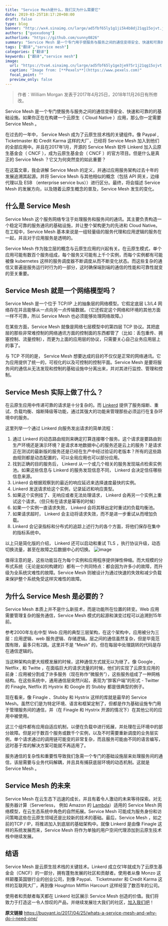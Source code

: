 ```yaml
---
title: "Service Mesh是什么，我们又为什么需要它"
date: 2019-03-25T18:17:20+08:00
draft: false
type: blog
banner: "http://wx4.sinaimg.cn/large/ad5fbf65ly1g1ji5k4b8dj21qg15ojvt.jpg"
authors: ["guoxudong"]
authorlink: "https://github.com/sunny0826"
summary: "Service Mesh 是一个专门用于使服务与服务之间的通信变得安全、快速和可靠的的基础设施。如果你正在在构建一个云原生（ Cloud Native ）应用，那么 Service Mesh 是你需要的。"
tags: ["翻译","service mesh"]
categories: ["翻译"]
keywords: ["翻译","service mesh"]
image:
  url: "https://tva4.sinaimg.cn/large/ad5fbf65ly1ge3je975r1j21qg15ojvt.jpg"
  caption: "Image from: [**Pexels**](https://www.pexels.com)"
  focal_point: ""
  preview_only: false
---
```

>作者：William Morgan 发表于2017年4月25日，2018年11月26日有所修改。

Service Mesh 是一个专门使服务与服务之间的通信变得安全、快速和可靠的的基础设施。如果你正在在构建一个云原生（ Cloud Native ）应用，那么你一定需要 Service Mesh 。

在过去的一年中， Service Mesh 成为了云原生技术栈的关键组件。像 Paypal ,  Ticketmaster 和 Credit Karma 这样的大厂，已经将 Service Mesh 加入到他们的全部应用中。并且在2017年1月，开源的 Service Mesh 软件 Linkerd 加入云原生基金会（ CNCF ），成为云原生基金会（ CNCF ）的官方项目。但是什么是真正的 Service Mesh ？它又为何突然变的如此重要？

在这篇文章，我会讲解 Service Mesh 的定义，并通过应用服务架构过去十年的发展追溯其起源。并将 Service Mesh 与其他相似的概念（包括 API 网关，边缘代理以及 ESB （enterprise service bus））进行区分。最终，将会描述 Service Mesh 的发展方向，以及随着云原生概念的普及，Service Mesh 发生的变化。

## 什么是 Service Mesh
Service Mesh 这个服务网络专注于处理服务和服务间的通讯。其主要负责构造一个稳定可靠的服务通讯的基础设施，并让整个架构更为的先进和 Cloud Native。在工程中，Service Mesh 基本来说是一组轻量级的服务代理和应用逻辑的服务在一起，并且对于应用服务是透明的。

Service Mesh 作为独立层的概念与云原生应用的兴起有关。在云原生模式，单个应用可能有数百个服务组成，每个服务又可能有上千个实例，而每个实例都有可能被像 kubernetes 这样的服务调度器不断调度从而不断变化状态。而这些复杂的通信又普遍是服务运行时行为的一部分，这时确保端到端的通信的性能和可靠性就变的至关重要。

## Service Mesh 就是一个网络模型吗？
Service Mesh 是一个位于 TCP/IP 上的抽象层的网络模型。它假定底层 L3/L4 网络存在并且能够从一点向另一点传输数据。（它还假定这个网络和环境的其他方面一样不可靠，所以 Service Mesh 也必须能够处理网络故障。）

在某些方面，Service Mesh 就像是网络七层模型中的第四层 TCP 协议。其把底层的那些非常难控制的网络通讯方面的控制面的东西都管了（比如：丢包重传、拥塞控制、流量控制），而更为上面的应用层的协议，只需要关心自己业务应用层上的事了。

与 TCP 不同的是， Service Mesh 想要达成的目的不仅仅是正常的网络通讯。它为应用提供了统一的，可视化的以及可控制的控制平面。Service Mesh 是要将服务间的通信从无法发现和控制的基础设施中分离出来，并对其进行监控、管理和控制。

## Service Mesh 实际上做了什么？
在云原生应用中传递可靠的请求是十分复杂的。而 [Linkerd](https://linkerd.io/#_ga=2.114183109.310878331.1553762133-1927878916.1553476024) 提供了服务熔断、重试、负载均衡、熔断降级等功能，通过其强大的功能来管理那些必须运行在复杂环境中的服务。

这里列举一个通过 Linkerd 向服务发出请求的简单流程：

1. 通过 Linkerd 的动态路由规则来确定打算连接哪个服务。这个请求是要路由到生产环境还是演示环境？是请求本地数据中心的服务还是云上的服务？是请求正在测试的最新版的服务还是已经在生产中经过验证的老版本？所有的这些路由规则都是动态配置的，可以全局应用也可以部分应用。
2. 找到正确的目的服务后， Linkerd 从一个或几个相关的服务发现端点检索实例池。如果这些信息与 Linkerd 的服务发现信息不同， Linkerd 会决定信任哪些信息来源。
3. Linkerd 会根据观察到的最近的响应延迟来选择速度最快的实例。
4. Linkerd 发送请求给这个实例，记录延迟和响应类型。
5. 如果这个实例挂了、无响应或者无法处理请求， Linkerd 会再另一个实例上重试这个请求。（但只有在请求是幂等的时候）
6. 如果一个实例一直请求失败， Linkerd 会将其移出定时重试的负载均衡池。
7. 如果请求超时， Linkerd 会主动将请求失效，而不是进一步重试从而增加负载。
8. Linkerd 会记录指标和分布式的追踪上述行为的各个方面，将他们保存在集中的指标系统中。

以上只是简化版的介绍， Linkerd 还可以启动和重试 TLS ，执行协议升级，动态切换流量，甚至在故障之后数据中心的切换。
![image](http://wx4.sinaimg.cn/large/ad5fbf65ly1g1in1q1jnuj20sg0gbt99.jpg)

值得注意的是，这些功能旨在为每个实例和应用程序提供弹性伸缩。而大规模的分布式系统（无论是如何构建的）都有一个共同特点：都会因为许多小的故障，而升级为全系统灾难性的故障。Service Mesh 则被设计为通过快速的失效和减少负载来保护整个系统免受这样灾难性的故障。

## 为什么 Service Mesh 是必要的？
Service Mesh 本质上并不是什么新技术，而是功能所在位置的转变。Web 应用需要管理复杂的服务通信，Service Mesh 模式的起源和演变过程可以追溯到15年前。

参考2000年左右中型 Web 应用的典型三层架构，在这个架构中，应用被分为三层：应用逻辑、web 服务逻辑、存储逻辑。层之间的通信虽然复杂，但是毕竟范围有限，最多只有2跳。这里并不是 “Mesh” 的，但在每层中处理跳转的代码是存在通信逻辑的。

当这种架构向更大规模发展的时候，这种通信方式就无以为继了。像 Google , Netflix , 和 Twitte ，在面临巨大的请求流量的时候，他们的实现了云原生应用的前身：应用被分割成了许多服务（现在称作“微服务”），这些服务组成了一种网格结构。在这些系统中，通用通信层突然兴起，表现为“胖客户端”的形式 - Twitter 的 Finagle, Netflix 的 Hystrix 和 Google 的 Stubby 都是很典型的例子。

现在看来，像 Finagle 、Stubby 和 Hystrix 这样的库就是最早的 Service Mesh。虽然它们是为特定环境、语言和框架定制了，但都是作为基础设施专门用于管理服务间的通信，并（在 Finagle 和 Hystrix 开源的情况下）在其他公司的应用中被使用。

这三个组件都有应用自适应机制，以便在负载中进行拓展，并处理在云环境中的部分故障。但是对于数百个服务或数千个实例，以及不时需要重新调度的业务层实例，单个请求通过的调用链可能变的非常复杂，而且服务可能由不同的语言编写，这时基于库的解决方案可能就不再适用了。

服务通信的复杂性和重要性导致我们急需一个专门的基础设施层来处理服务间的通信，该层需要与业务代码解耦，并且具有捕获底层环境的动态机制。这就是 Service Mesh 。


## Service Mesh 的未来
Service Mesh 在云生态下迅速的成长，并且有着令人激动的未来等待探索。对无服务器计算（Serverless， 例如 Amazon 的 [Lambda](https://aws.amazon.com/lambda/)）适用的 Service Mesh 网络模型，在云生态系统中角色的自然拓展。Service Mesh 可能成为服务身份和访问策略这些在云原生领域还是比较新的技术的基础。最后，Service Mesh ，如之前的TCP / IP，将推进加入到底层的基础架构中。就像 Linkerd 是由像 Finagle 这样的系统发展而来，Service Mesh 将作为单独的用户空间代理添加到云原生技术栈中继续发展。

## 结语
Service Mesh 是云原生技术栈的关键技术。Linkerd 成立仅1年就成为了云原生基金会（CNCF）的一部分，拥有蓬勃发展的社区和贡献者。使用者从像 Monzo 这样颠覆英国银行业的创业公司，到像 Paypal、 Ticketmaster 和 Credit Karma 这样的互联网大厂，再到像 Houghton Mifflin Harcourt 这样经营了数百年的公司。

使用者和贡献者每天都在 Linkerd 社区展示 Service Mesh 创造的价值。我们将致力于打造这一令人惊叹的产品，并继续发展壮大我们的社区，[加入我们吧](https://linkerd.io/#_ga=2.40265824.310878331.1553762133-1927878916.1553476024)！

**原文链接** https://buoyant.io/2017/04/25/whats-a-service-mesh-and-why-do-i-need-one/